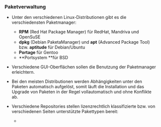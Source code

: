 ### Paketverwaltung

* Unter den verschiedenen Linux-Distributionen gibt es die verschiedensten Paketmanager:

  * **RPM** \(Red Hat Package Manager\) für RedHat, Mandriva und OpenSuSE
  * **dpkg** \(Debian PaketaManager\) und **apt** \(Advanced Package Tool\) bzw. **aptitude** für Debian/Ubuntu
  * **Portage** für Gentoo
  * **Portsystem **für BSD

* Verschiedene GUI-Oberflächen sollen die Benutzung der Paketmanager erleichtern.

* Bei den meisten Distributionen werden Abhängigkeiten unter den Paketen automatisch aufgelöst, somit läuft die Installation und das Upgrade von Paketen in der Regel vollautomatisch und ohne Konflikte ab.

* Verschiedene Repositories stellen lizenzrechtlich klassifizierte bzw. von verschiedenen Seiten unterstützte Pakettypen bereit:

  * 



